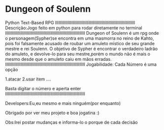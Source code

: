# Dungeon of Soulenn
Python Text-Based RPG
IIIIIIIIIIIIIIIIIIIIIIIIIIIIIIIIIIIIIIIIIIIIIIIIIIIIIIIIIIIIIIIIIIIII
Descrição:Jogo feito em python para rodar diretamente no terminal
IIIIIIIIIIIIIIIIIIIIIIIIIIIIIIIIIIIIIIIIIIIIIIIIIIIIIIIIIIIIIIIIIIIII
Dungeon of Soulenn é um rpg onde o personagem(Sypher)se encontra 
em uma masmorra no reino de Kahto, pois foi falsamente acusado de
roubar um amuleto místico de seu grande mestre e rei Soulenn.
O objetivo de Sypher é encontrar o verdadeiro ladrão do amuleto,
e devolve-lo para seu mestre,porém o mundo não é mais o mesmo desde
que o amuleto caiu em mãos erradas.
IIIIIIIIIIIIIIIIIIIIIIIIIIIIIIIIIIIIIIIIIIIIIIIIIIIIIIIIIIIIIIIIIIIII
Jogabilidade: Cada Número é uma opção

1.atacar 2.usar item ....

Basta digitar o número e aperta enter 
IIIIIIIIIIIIIIIIIIIIIIIIIIIIIIIIIIIIIIIIIIIIIIIIIIIIIIIIIIIIIIIIIIIII

Developers:Eu,eu mesmo e mais ninguém(por enquanto)

Obrigado por ver meu projeto e boa jogatina :)

Obs:Irei postar mudanças e informa-lo o porque de cada decisão
